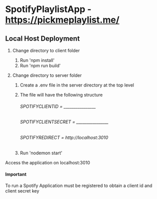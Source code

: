 # SpotifyPlaylistApp - https://pickmeplaylist.me/

## Local Host Deployment 
1. Change directory to client folder 
   1. Run 'npm install' 
   1. Run 'npm run build'

1. Change directory to server folder
   1. Create a .env file in the server directory at the top level
   1. The file will have the following structure

        ###### SPOTIFYCLIENTID = ________________
        ###### SPOTIFYCLIENTSECRET = ________________
        ###### SPOTIFYREDIRECT = http://localhost:3010

   1. Run 'nodemon start'

Access the application on localhost:3010
        
#### **Important**
To run a Spotify Application must be registered to obtain a client id and client secret key



